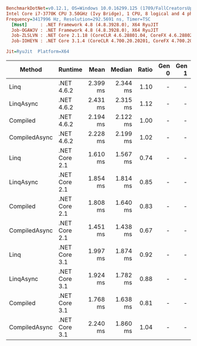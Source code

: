 ``` ini

BenchmarkDotNet=v0.12.1, OS=Windows 10.0.16299.125 (1709/FallCreatorsUpdate/Redstone3)
Intel Core i7-3770K CPU 3.50GHz (Ivy Bridge), 1 CPU, 8 logical and 4 physical cores
Frequency=3417996 Hz, Resolution=292.5691 ns, Timer=TSC
  [Host]     : .NET Framework 4.8 (4.8.3928.0), X64 RyuJIT
  Job-OGAWJV : .NET Framework 4.8 (4.8.3928.0), X64 RyuJIT
  Job-ZLSLVN : .NET Core 2.1.18 (CoreCLR 4.6.28801.04, CoreFX 4.6.28802.05), X64 RyuJIT
  Job-IOHEYN : .NET Core 3.1.4 (CoreCLR 4.700.20.20201, CoreFX 4.700.20.22101), X64 RyuJIT

Jit=RyuJit  Platform=X64  

```
|        Method |       Runtime |     Mean |   Median | Ratio | Gen 0 | Gen 1 | Gen 2 | Allocated |
|-------------- |-------------- |---------:|---------:|------:|------:|------:|------:|----------:|
|          Linq |    .NET 4.6.2 | 2.399 ms | 2.344 ms |  1.10 |     - |     - |     - |   1.54 MB |
|     LinqAsync |    .NET 4.6.2 | 2.431 ms | 2.315 ms |  1.12 |     - |     - |     - |   1.54 MB |
|      Compiled |    .NET 4.6.2 | 2.194 ms | 2.122 ms |  1.00 |     - |     - |     - |   1.52 MB |
| CompiledAsync |    .NET 4.6.2 | 2.228 ms | 2.199 ms |  1.02 |     - |     - |     - |   1.52 MB |
|          Linq | .NET Core 2.1 | 1.610 ms | 1.567 ms |  0.74 |     - |     - |     - |   1.52 MB |
|     LinqAsync | .NET Core 2.1 | 1.854 ms | 1.814 ms |  0.85 |     - |     - |     - |   1.52 MB |
|      Compiled | .NET Core 2.1 | 1.808 ms | 1.640 ms |  0.83 |     - |     - |     - |   1.51 MB |
| CompiledAsync | .NET Core 2.1 | 1.451 ms | 1.438 ms |  0.67 |     - |     - |     - |   1.51 MB |
|          Linq | .NET Core 3.1 | 1.997 ms | 1.874 ms |  0.92 |     - |     - |     - |   1.51 MB |
|     LinqAsync | .NET Core 3.1 | 1.924 ms | 1.782 ms |  0.88 |     - |     - |     - |   1.52 MB |
|      Compiled | .NET Core 3.1 | 1.768 ms | 1.638 ms |  0.81 |     - |     - |     - |    1.5 MB |
| CompiledAsync | .NET Core 3.1 | 2.240 ms | 1.860 ms |  1.04 |     - |     - |     - |   1.51 MB |
